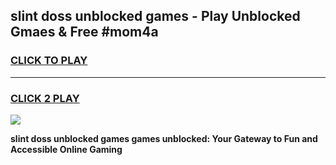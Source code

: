
## slint doss unblocked games - Play Unblocked Gmaes & Free #mom4a
<h3>
<a href="https://premium.freeplayer.one?title=slint_doss_unblocked_games&ref=01M">CLICK TO PLAY</a></h3>
<hr>

<h3>
<a href="https://premium.freeplayer.one?title=slint_doss_unblocked_games&ref=01M">CLICK 2 PLAY</a>
  
</h3>

<a href="https://premium.freeplayer.one?title=slint_doss_unblocked_games&ref=01M"><img src="https://clearcache.store/games.png"></a>


**slint doss unblocked games games unblocked: Your Gateway to Fun and Accessible Online Gaming**
